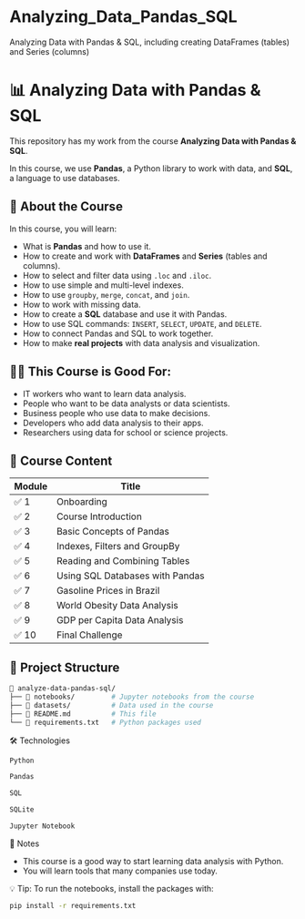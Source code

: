 # Analyzing_Data_Pandas_SQL
Analyzing Data with Pandas &amp; SQL, including creating DataFrames (tables) and Series (columns)


# 📊 Analyzing Data with Pandas & SQL

This repository has my work from the course **Analyzing Data with Pandas & SQL**.

In this course, we use **Pandas**, a Python library to work with data, and **SQL**, a language to use databases.

## 🚀 About the Course

In this course, you will learn:

- What is **Pandas** and how to use it.
- How to create and work with **DataFrames** and **Series** (tables and columns).
- How to select and filter data using `.loc` and `.iloc`.
- How to use simple and multi-level indexes.
- How to use `groupby`, `merge`, `concat`, and `join`.
- How to work with missing data.
- How to create a **SQL** database and use it with Pandas.
- How to use SQL commands: `INSERT`, `SELECT`, `UPDATE`, and `DELETE`.
- How to connect Pandas and SQL to work together.
- How to make **real projects** with data analysis and visualization.

## 👩‍💻 This Course is Good For:

- IT workers who want to learn data analysis.
- People who want to be data analysts or data scientists.
- Business people who use data to make decisions.
- Developers who add data analysis to their apps.
- Researchers using data for school or science projects.

## 🧠 Course Content

| Module | Title |
|--------|-------|
| ✅ 1   | Onboarding |
| ✅ 2   | Course Introduction |
| ✅ 3   | Basic Concepts of Pandas |
| ✅ 4   | Indexes, Filters and GroupBy |
| ✅ 5   | Reading and Combining Tables |
| ✅ 6   | Using SQL Databases with Pandas |
| ✅ 7   | Gasoline Prices in Brazil |
| ✅ 8   | World Obesity Data Analysis |
| ✅ 9   | GDP per Capita Data Analysis |
| ✅ 10  | Final Challenge |

## 📁 Project Structure

```bash
📂 analyze-data-pandas-sql/
├── 📁 notebooks/         # Jupyter notebooks from the course
├── 📁 datasets/          # Data used in the course
├── 📄 README.md          # This file
└── 📄 requirements.txt   # Python packages used


```

🛠️ Technologies

```bash
Python

Pandas

SQL

SQLite

Jupyter Notebook

```

📌 Notes

- This course is a good way to start learning data analysis with Python.
 - You will learn tools that many companies use today.

💡 Tip: To run the notebooks, install the packages with:
```bash
pip install -r requirements.txt
```
